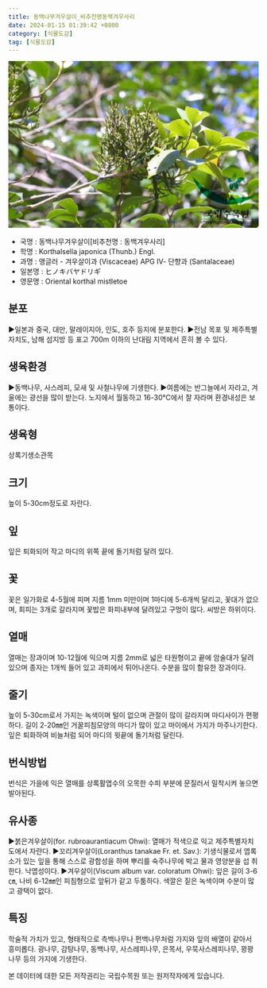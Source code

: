 ```yaml
---
title: 동백나무겨우살이_비추천명동백겨우사리
date: 2024-01-15 01:39:42 +0800
category: [식물도감]
tag: [식물도감]
---
```




![동백나무겨우살이[비추천명 : 동백겨우사리]](/assets/img/fileUpload/plants/basic/Loranthaceae/Korthalsella/14813/1_th2.JPG)
- 국명 : 동백나무겨우살이[비추천명 : 동백겨우사리]
- 학명 : Korthalsella japonica (Thunb.) Engl.
- 과명 : 앵글러 - 겨우살이과 (Viscaceae) APG Ⅳ- 단향과 (Santalaceae)
- 일본명 : ヒノキバヤドリギ
- 영문명 : Oriental korthal mistletoe


## 분포
▶일본과 중국, 대만, 말레이지아, 인도, 호주 등지에 분포한다.
▶전남 목포 및 제주특별자치도, 남해 섬지방 등 표고 700m 이하의 난대림 지역에서 흔히 볼 수 있다.
## 생육환경
▶동백나무, 사스레피, 모새 및 사철나무에 기생한다. 
▶여름에는 반그늘에서 자라고, 겨울에는 광선을 많이 받는다. 노지에서 월동하고 16-30℃에서 잘 자라며 환경내성은 보통이다.
## 생육형
상록기생소관목
## 크기
높이 5-30cm정도로 자란다.
## 잎
잎은 퇴화되어 작고 마디의 위쪽 끝에 돌기처럼 달려 있다.
## 꽃
꽃은 일가화로 4-5월에 피며 지름 1mm 미만이며 1마디에 5-6개씩 달리고, 꽃대가 없으며, 회피는 3개로 갈라지며 꽃밥은 화피내부에 달려있고 구멍이 많다. 씨방은 하위이다.
## 열매
열매는 장과이며 10-12월에 익으며 지름 2mm로 넓은 타원형이고 끝에 암술대가 달려 있으며 종자는 1개씩 들어 있고 과피에서 튀어나온다.
수분을 많이 함유한 장과이다.
## 줄기
높이 5-30cm로서 가지는 녹색이며 털이 없으며 관절이 많이 갈라지며 마디사이가 편평하다. 길이 2-20㎜인 거꿀피침모양의 마디가 많이 있고 마이에서 가지가 마주나기한다. 잎은 퇴화하여 비늘처럼 되어 마디의 윗끝에 
돌기처럼 달린다.
## 번식방법
번식은 가을에 익은 열매를 상록활엽수의 오목한 수피 부분에 문질러서 밀착시켜 놓으면 발아된다.
## 유사종
▶붉은겨우살이(for. rubroaurantiacum Ohwi): 열매가 적색으로 익고 제주특별자치도에서 자란다.
▶꼬리겨우살이(Loranthus tanakae Fr. et. Sav.): 기생식물로서 엽록소가 있는   잎을 통해 스스로 광합성을 하며 뿌리를 숙주나무에 박고 물과 영양분을 섭    취한다. 낙엽성이다.
▶겨우살이(Viscum album var. coloratum Ohwi): 잎은 길이 3-6㎝, 나비 6-12㎜인 피침형으로 앞뒤가 같고 두툼하다. 색깔은 짙은 녹색이며 수분이 많고 광택이 없다.
## 특징
학술적 가치가 있고, 형태적으로 측백나무나 편백나무처럼 가지와 잎의 배열이 같아서 흥미롭다. 광나무, 감탕나무, 동백나무, 사스레피나무, 은목서, 우묵사스레피나무, 꽝꽝나무 등의 가지에 기생한다.






본 데이터에 대한 모든 저작권리는 국립수목원 또는 원저작자에게 있습니다.
